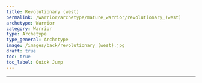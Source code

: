 ```yaml
---
title: Revolutionary (west)
permalink: /warrior/archetype/mature_warrior/revolutionary_(west)
archetype: Warrior
category: Warrior
type: Archetype
type_general: Archetype
image: /images/back/revolutionary_(west).jpg
draft: true
toc: true
toc_label: Quick Jump
---
```


---
